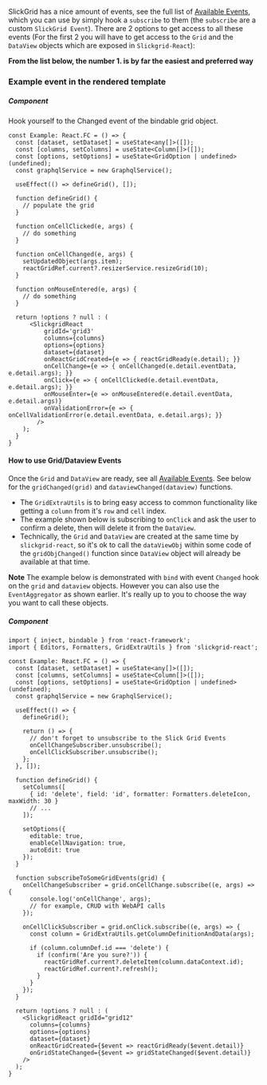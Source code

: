 SlickGrid has a nice amount of events, see the full list of [Available Events](Available-Events.md), which you can use by simply hook a `subscribe` to them (the `subscribe` are a custom `SlickGrid Event`). There are 2 options to get access to all these events (For the first 2 you will have to get access to the `Grid` and the `DataView` objects which are exposed in `Slickgrid-React`):

**From the list below, the number 1. is by far the easiest and preferred way**

### Example event in the rendered template

##### Component
Hook yourself to the Changed event of the bindable grid object.

```tsx
const Example: React.FC = () => {
  const [dataset, setDataset] = useState<any[]>([]);
  const [columns, setColumns] = useState<Column[]>([]);
  const [options, setOptions] = useState<GridOption | undefined>(undefined);
  const graphqlService = new GraphqlService();

  useEffect(() => defineGrid(), []);

  function defineGrid() {
    // populate the grid
  }

  function onCellClicked(e, args) {
    // do something
  }

  function onCellChanged(e, args) {
    setUpdatedObject(args.item);
    reactGridRef.current?.resizerService.resizeGrid(10);
  }

  function onMouseEntered(e, args) {
    // do something
  }

  return !options ? null : (
      <SlickgridReact
          gridId='grid3'
          columns={columns}
          options={options}
          dataset={dataset}
          onReactGridCreated={e => { reactGridReady(e.detail); }}
          onCellChange={e => { onCellChanged(e.detail.eventData, e.detail.args); }}
          onClick={e => { onCellClicked(e.detail.eventData, e.detail.args); }}
          onMouseEnter={e => onMouseEntered(e.detail.eventData, e.detail.args)}
          onValidationError={e => { onCellValidationError(e.detail.eventData, e.detail.args); }}
        />
    );
  }
}
```

#### How to use Grid/Dataview Events
Once the `Grid` and `DataView` are ready, see all [Available Events](../events/available-events.md). See below for the `gridChanged(grid)` and `dataviewChanged(dataview)` functions.
- The `GridExtraUtils` is to bring easy access to common functionality like getting a `column` from it's `row` and `cell` index.
- The example shown below is subscribing to `onClick` and ask the user to confirm a delete, then will delete it from the `DataView`.
- Technically, the `Grid` and `DataView` are created at the same time by `slickgrid-react`, so it's ok to call the `dataViewObj` within some code of the `gridObjChanged()` function since `DataView` object will already be available at that time.

**Note** The example below is demonstrated with `bind` with event `Changed` hook on the `grid` and `dataview` objects. However you can also use the `EventAggregator` as shown earlier. It's really up to you to choose the way you want to call these objects.

##### Component
```tsx
import { inject, bindable } from 'react-framework';
import { Editors, Formatters, GridExtraUtils } from 'slickgrid-react';

const Example: React.FC = () => {
  const [dataset, setDataset] = useState<any[]>([]);
  const [columns, setColumns] = useState<Column[]>([]);
  const [options, setOptions] = useState<GridOption | undefined>(undefined);
  const graphqlService = new GraphqlService();

  useEffect(() => {
    defineGrid();

    return () => {
      // don't forget to unsubscribe to the Slick Grid Events
      onCellChangeSubscriber.unsubscribe();
      onCellClickSubscriber.unsubscribe();
    };
  }, []);

  function defineGrid() {
    setColumns([
      { id: 'delete', field: 'id', formatter: Formatters.deleteIcon, maxWidth: 30 }
      // ...
    ]);

    setOptions({
      editable: true,
      enableCellNavigation: true,
      autoEdit: true
    });
  }

  function subscribeToSomeGridEvents(grid) {
    onCellChangeSubscriber = grid.onCellChange.subscribe((e, args) => {
      console.log('onCellChange', args);
      // for example, CRUD with WebAPI calls
    });

    onCellClickSubscriber = grid.onClick.subscribe((e, args) => {
      const column = GridExtraUtils.getColumnDefinitionAndData(args);

      if (column.columnDef.id === 'delete') {
        if (confirm('Are you sure?')) {
          reactGridRef.current?.deleteItem(column.dataContext.id);
          reactGridRef.current?.refresh();
        }
      }
    });
  }

  return !options ? null : (
    <SlickgridReact gridId="grid12"
      columns={columns}
      options={options}
      dataset={dataset}
      onReactGridCreated={$event => reactGridReady($event.detail)}
      onGridStateChanged={$event => gridStateChanged($event.detail)}
    />
  );
}
```
